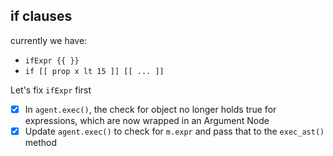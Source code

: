 ## if clauses

currently we have:

* `ifExpr {{ }} `
* `if [[ prop x lt 15 ]] [[ ... ]] `

Let's fix `ifExpr` first

* [x] In `agent.exec()`, the check for object no longer holds true for expressions, which are now wrapped in an Argument Node
* [x] Update `agent.exec()` to check for `m.expr` and pass that to the `exec_ast()` method